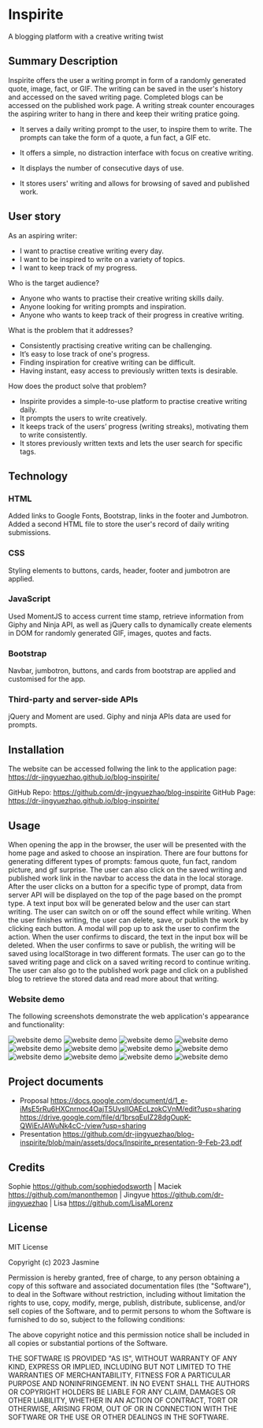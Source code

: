 # Inspirite
A blogging platform with a creative writing twist

## Summary Description
Inspirite offers the user a writing prompt in form of a randomly generated quote, image, fact, or GIF. The writing can be saved in the user's history and accessed on the saved writing page. Completed blogs can be accessed on the published work page. A writing streak counter encourages the aspiring writer to hang in there and keep their writing pratice going.

- It serves a daily writing prompt to the user, to inspire them to write. The prompts can take the form of a quote, a fun fact, a GIF etc.

- It offers a simple, no distraction interface with focus on creative writing. 

- It displays the number of consecutive days of use.

- It stores users' writing and allows for browsing of saved and published work.

## User story

As an aspiring writer:

- I want to practise creative writing every day.
- I want to be inspired to write on a variety of topics.
- I want to keep track of my progress.

Who is the target audience?
- Anyone who wants to practise their creative writing skills daily.
- Anyone looking for writing prompts and inspiration.
- Anyone who wants to keep track of their progress in creative writing.

What is the problem that it addresses?
- Consistently practising creative writing can be challenging. 
- It’s easy to lose track of one's progress.
- Finding inspiration for creative writing can be difficult.
- Having instant, easy access to previously written texts is desirable.

How does the product solve that problem?
- Inspirite provides a simple-to-use platform to practise creative writing daily.
- It prompts the users to write creatively.
- It keeps track of the users’ progress (writing streaks), motivating them to write consistently. 
- It stores previously written texts and lets the user search for specific tags.

## Technology
### HTML
Added links to Google Fonts, Bootstrap, links in the footer and Jumbotron. Added a second HTML file to store the user's record of daily writing submissions.

### CSS
Styling elements to buttons, cards, header, footer and jumbotron are applied.

### JavaScript
Used MomentJS to access current time stamp, retrieve information from Giphy and Ninja API, as well as jQuery calls to dynamically create elements in DOM for randomly generated GIF, images, quotes and facts.

### Bootstrap
Navbar, jumbotron, buttons, and cards from bootstrap are applied and customised for the app.

### Third-party and server-side APIs
jQuery and Moment are used. Giphy and ninja APIs data are used for prompts. 

## Installation
The website can be accessed follwing the link to the application page:
https://dr-jingyuezhao.github.io/blog-inspirite/

GitHub Repo: https://github.com/dr-jingyuezhao/blog-inspirite
GitHub Page: https://dr-jingyuezhao.github.io/blog-inspirite/

## Usage
When opening the app in the browser, the user will be presented with the home page and asked to choose an inspiration. There are four buttons for generating different types of prompts: famous quote, fun fact, random picture, and gif surprise. The user can also click on the saved writing and published work link in the navbar to access the data in the local storage. After the user clicks on a button for a specific type of prompt, data from server API will be displayed on the top of the page based on the prompt type. A text input box will be generated below and the user can start writing. The user can switch on or off the sound effect while writing. When the user finishes writing, the user can delete, save, or publish the work by clicking each button. A modal will pop up to ask the user to confirm the action. When the user confirms to discard, the text in the input box will be deleted. When the user confirms to save or publish, the writing will be saved using localStorage in two different formats. The user can go to the saved writing page and click on a saved writing record to continue writing. The user can also go to the published work page and click on a published blog to retrieve the stored data and read more about that writing.

### Website demo
The following screenshots demonstrate the web application's appearance and functionality:

![website demo](assets/images/web_demo_home-page.jpg)
![website demo](assets/images/web_demo_quote-prompt.jpg)
![website demo](assets/images/web_demo_fact-prompt.jpg)
![website demo](assets/images/web_demo_img-prompt.jpg)
![website demo](assets/images/web_demo_gif-prompt.jpg)
![website demo](assets/images/web_demo_discard_modal.jpg)
![website demo](assets/images/web_demo_save_modal.jpg)
![website demo](assets/images/web_demo_publish_modal.jpg)
![website demo](assets/images/web_demo_saved-page_2.jpg)
![website demo](assets/images/web_demo_saved-page_draft.jpg)
![website demo](assets/images/web_demo_published-page_2.jpg)
![website demo](assets/images/web_demo_published-page_blog_2.jpg)


## Project documents
- Proposal
https://docs.google.com/document/d/1_e-iMsE5rRu6HXCnrnoc4OajT5UvslIOAEcLzokCVnM/edit?usp=sharing
https://drive.google.com/file/d/1brsqEuIZ28dgOupK-QWiErJAWuNk4cC-/view?usp=sharing
- Presentation
https://github.com/dr-jingyuezhao/blog-inspirite/blob/main/assets/docs/Inspirite_presentation-9-Feb-23.pdf


## Credits
Sophie https://github.com/sophiedodsworth | Maciek https://github.com/manonthemon | Jingyue https://github.com/dr-jingyuezhao | Lisa https://github.com/LisaMLorenz

## License

MIT License

Copyright (c) 2023 Jasmine

Permission is hereby granted, free of charge, to any person obtaining a copy
of this software and associated documentation files (the "Software"), to deal
in the Software without restriction, including without limitation the rights
to use, copy, modify, merge, publish, distribute, sublicense, and/or sell
copies of the Software, and to permit persons to whom the Software is
furnished to do so, subject to the following conditions:

The above copyright notice and this permission notice shall be included in all
copies or substantial portions of the Software.

THE SOFTWARE IS PROVIDED "AS IS", WITHOUT WARRANTY OF ANY KIND, EXPRESS OR
IMPLIED, INCLUDING BUT NOT LIMITED TO THE WARRANTIES OF MERCHANTABILITY,
FITNESS FOR A PARTICULAR PURPOSE AND NONINFRINGEMENT. IN NO EVENT SHALL THE
AUTHORS OR COPYRIGHT HOLDERS BE LIABLE FOR ANY CLAIM, DAMAGES OR OTHER
LIABILITY, WHETHER IN AN ACTION OF CONTRACT, TORT OR OTHERWISE, ARISING FROM,
OUT OF OR IN CONNECTION WITH THE SOFTWARE OR THE USE OR OTHER DEALINGS IN THE
SOFTWARE.